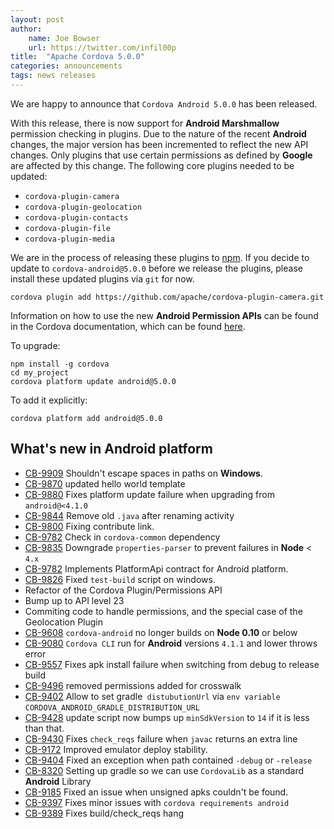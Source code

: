 ```yaml
---
layout: post
author:
    name: Joe Bowser
    url: https://twitter.com/infil00p
title:  "Apache Cordova 5.0.0"
categories: announcements
tags: news releases
---
```


We are happy to announce that `Cordova Android 5.0.0` has been released.

With this release, there is now support for **Android Marshmallow** permission checking in plugins. Due to the nature of the recent **Android** changes, the major version has been incremented to reflect the new API changes.  Only plugins that use certain permissions as defined by **Google** are affected by this change. The following core plugins needed to be updated:
* `cordova-plugin-camera`
* `cordova-plugin-geolocation`
* `cordova-plugin-contacts`
* `cordova-plugin-file`
* `cordova-plugin-media`

We are in the process of releasing these plugins to [npm](https://www.npmjs.com/). If you decide to update to `cordova-android@5.0.0` before we release the plugins, please install these updated plugins via `git` for now.

    cordova plugin add https://github.com/apache/cordova-plugin-camera.git

Information on how to use the new **Android Permission APIs** can be found in the Cordova documentation, which can be found [here](https://http://cordova.apache.org/docs/en/latest/guide/platforms/android/plugin.html).

To upgrade:

    npm install -g cordova
    cd my_project
    cordova platform update android@5.0.0

To add it explicitly:

    cordova platform add android@5.0.0

<!--more-->
## What's new in Android platform
* [CB-9909](https://issues.apache.org/jira/browse/CB-9909) Shouldn't escape spaces in paths on **Windows**.
* [CB-9870](https://issues.apache.org/jira/browse/CB-9870) updated hello world template
* [CB-9880](https://issues.apache.org/jira/browse/CB-9880) Fixes platform update failure when upgrading from `android@<4.1.0`
* [CB-9844](https://issues.apache.org/jira/browse/CB-9844) Remove old `.java` after renaming activity
* [CB-9800](https://issues.apache.org/jira/browse/CB-9800)  Fixing contribute link.
* [CB-9782](https://issues.apache.org/jira/browse/CB-9782)  Check in `cordova-common` dependency
* [CB-9835](https://issues.apache.org/jira/browse/CB-9909) Downgrade `properties-parser` to prevent failures in **Node** < `4.x`
* [CB-9782](https://issues.apache.org/jira/browse/CB-9782)  Implements PlatformApi contract for Android platform.
* [CB-9826](https://issues.apache.org/jira/browse/CB-9826)  Fixed `test-build` script on windows.
* Refactor of the Cordova Plugin/Permissions API
* Bump up to API level 23
* Commiting code to handle permissions, and the special case of the Geolocation Plugin
* [CB-9608](https://issues.apache.org/jira/browse/CB-9608) `cordova-android` no longer builds on **Node 0.10** or below
* [CB-9080](https://issues.apache.org/jira/browse/CB-9080) `Cordova CLI` run for **Android** versions `4.1.1` and lower throws error
* [CB-9557](https://issues.apache.org/jira/browse/CB-9557) Fixes apk install failure when switching from debug to release build
* [CB-9496](https://issues.apache.org/jira/browse/CB-9496) removed permissions added for crosswalk
* [CB-9402](https://issues.apache.org/jira/browse/CB-9402)  Allow to set gradle` distubutionUrl` via `env variable` `CORDOVA_ANDROID_GRADLE_DISTRIBUTION_URL`
* [CB-9428](https://issues.apache.org/jira/browse/CB-9428)  update script now bumps up `minSdkVersion` to `14` if it is less than that.
* [CB-9430](https://issues.apache.org/jira/browse/CB-9430)  Fixes `check_reqs` failure when `javac` returns an extra line
* [CB-9172](https://issues.apache.org/jira/browse/CB-9172)  Improved emulator deploy stability. 
* [CB-9404](https://issues.apache.org/jira/browse/CB-9409)  Fixed an exception when path contained `-debug` or `-release`
* [CB-8320](https://issues.apache.org/jira/browse/CB-8320)  Setting up gradle so we can use `CordovaLib` as a standard **Android** Library
* [CB-9185](https://issues.apache.org/jira/browse/CB-9185)  Fixed an issue when unsigned apks couldn't be found.
* [CB-9397](https://issues.apache.org/jira/browse/CB-9397)  Fixes minor issues with `cordova requirements android`
* [CB-9389](https://issues.apache.org/jira/browse/CB-9389)  Fixes build/check_reqs hang
